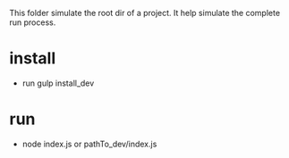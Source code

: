 This folder simulate the root dir of a project.
It help simulate the complete run process.

# install
- run gulp install_dev

# run
- node index.js or pathTo_dev/index.js

